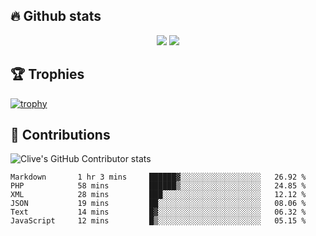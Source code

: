## &#128293; Github stats

<!-- GitHub Readme Streak Stats - https://github.com/DenverCoder1/github-readme-streak-stats -->
<p align="center">

<picture>
  <source 
    srcset="https://github-readme-stats.vercel.app/api?username=clivewalkden&count_private=true&show_icons=true&theme=darcula"
    media="(prefers-color-scheme: dark)"
  />
  <source
    srcset="https://github-readme-stats.vercel.app/api?username=clivewalkden&count_private=true&show_icons=true&theme=calm"
    media="(prefers-color-scheme: light), (prefers-color-scheme: no-preference)"
  />
  <img src="https://github-readme-stats.vercel.app/api?username=clivewalkden&count_private=true&show_icons=true&theme=darcula" />
</picture>

<a href="https://git.io/streak-stats" target="_blank">
  <img src="http://github-readme-streak-stats.herokuapp.com?user=clivewalkden&theme=darcula&date_format=j%20M%5B%20Y%5D" />
</a>

</p>

## &#127942; Trophies
[![trophy](https://github-profile-trophy.vercel.app/?username=clivewalkden&theme=onedark)](https://github.com/clivewalkden/github-profile-trophy)

## &#129309; Contributions
![Clive's GitHub Contributor stats](https://github-contributor-stats.vercel.app/api?username=clivewalkden)

<!--START_SECTION:waka-->

```text
Markdown       1 hr 3 mins     ██████▓░░░░░░░░░░░░░░░░░░   26.92 %
PHP            58 mins         ██████▒░░░░░░░░░░░░░░░░░░   24.85 %
XML            28 mins         ███░░░░░░░░░░░░░░░░░░░░░░   12.12 %
JSON           19 mins         ██░░░░░░░░░░░░░░░░░░░░░░░   08.06 %
Text           14 mins         █▓░░░░░░░░░░░░░░░░░░░░░░░   06.32 %
JavaScript     12 mins         █▒░░░░░░░░░░░░░░░░░░░░░░░   05.15 %
```

<!--END_SECTION:waka-->
